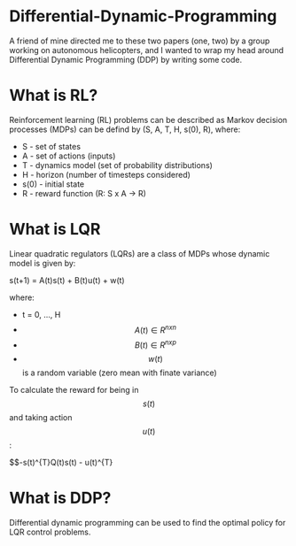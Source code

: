 # Differential-Dynamic-Programming

A friend of mine directed me to these two papers (one, two) by a group working on autonomous helicopters, and I wanted to wrap my head around Differential Dynamic Programming (DDP) by writing some code.

# What is RL?

Reinforcement learning (RL) problems can be described as Markov decision processes (MDPs) can be defind by (S, A, T, H, s(0), R), where:

* S - set of states
* A - set of actions (inputs)
* T - dynamics model (set of probability distributions)
* H - horizon (number of timesteps considered)
* s(0) - initial state
* R - reward function (R: S x A -> R) 

# What is LQR

Linear quadratic regulators (LQRs) are a class of MDPs whose dynamic model is given by:

s(t+1) = A(t)s(t) + B(t)u(t) + w(t)

where:

* t = 0, ..., H
* $$A(t) \in R^{nxn}$$
* $$B(t) \in R^{nxp}$$
* $$w(t)$$ is a random variable (zero mean with finate variance)

To calculate the reward for being in $$s(t)$$ and taking action $$u(t)$$:

$$-s(t)^{T}Q(t)s(t) - u(t)^{T}

# What is DDP?

Differential dynamic programming can be used to find the optimal policy for LQR control problems. 


